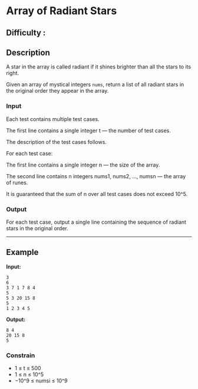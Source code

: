 # Array of Radiant Stars
## Difficulty : 
## Description
A star in the array is called radiant if it shines brighter than all the stars to its right. 

Given an array of mystical integers `nums`, return a list of all radiant stars in the original order they appear in the array.


### Input

Each test contains multiple test cases.

The first line contains a single integer t  — the number of test cases.

The description of the test cases follows.

For each test case:

The first line contains a single integer n  — the size of the array.

The second line contains n integers nums1, nums2, …, numsn  — the array of runes.

It is guaranteed that the sum of n over all test cases does not exceed 10^5.

### Output

For each test case, output a single line containing the sequence of radiant stars in the original order.

---

## Example

**Input:**

```
3
6
3 7 1 7 8 4
5
5 3 20 15 8
5
1 2 3 4 5
```
**Output:**
```
8 4
20 15 8
5
```
### Constrain

- 1 ≤ t ≤ 500<br>
- 1 ≤ n ≤ 10^5<br>
- −10^9 ≤ numsi ≤ 10^9